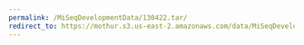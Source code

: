 ```yaml
---
permalink: /MiSeqDevelopmentData/130422.tar/
redirect_to: https://mothur.s3.us-east-2.amazonaws.com/data/MiSeqDevelopmentData/130422.tar
---
```


